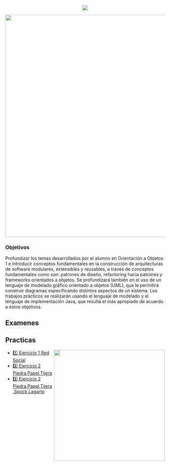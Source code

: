 
<div align="center"> 
<img src="https://readme-typing-svg.demolab.com?font=Fira+Code&size=25&duration=1200&pause=1000&color=FF0000&center=true&width=435&lines=💻 Orientacion a Objetos 2 💻"/>
</div>

<div width="400" align="center"> 
  <p><img  width="700" src="https://mir-s3-cdn-cf.behance.net/project_modules/hd/3e8c52123735017.60f4fd2424e14.gif"></p>

</div>


<h3>Objetivos</h3>
Profundizar los temas desarrollados por el alumno en Orientación a Objetos 1 e introducir conceptos
fundamentales en la construcción de arquitecturas de software modulares, extensibles y reusables, a través
de conceptos fundamentales como son: patrones de diseño, refactoring hacia patrones y frameworks
orientados a objetos. Se profundizará también en el uso de un lenguaje de modelado gráfico orientado a
objetos (UML), que le permitirá construir diagramas especificando distintos aspectos de un sistema. Los
trabajos prácticos se realizarán usando el lenguaje de modelado y el lenguaje de implementación Java, que
resulta el más apropiado de acuerdo a estos objetivos.



<h2>Examenes</h2>




<h2>Practicas</h2>

<p><img  width="350" align='right' src="https://media.tenor.com/PBcGjKppnacAAAAd/pixel-art.gif"></p>


- [1️⃣ Ejercicio 1 Red Social](/src/main/java/Ejercicio1)
- [2️⃣ Ejercicio 2 Piedra,Papel,Tijera](/src/main/java/Ejercicio2)
- [3️⃣ Ejercicio 2 Piedra,Papel,Tijera,Spock,Lagarto](/src/main/java/Ejercicio2B)



